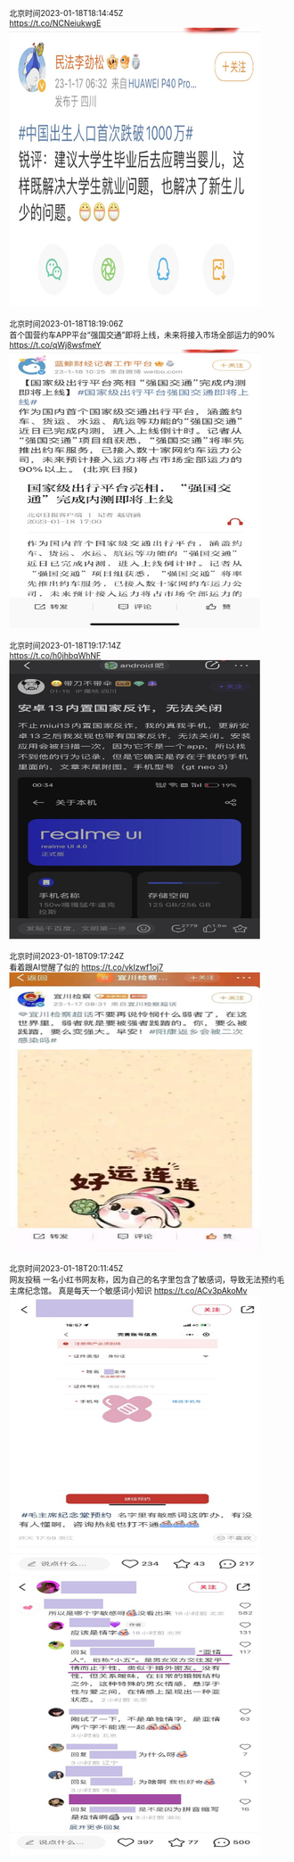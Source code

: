 北京时间2023-01-18T18:14:45Z<br>https://t.co/NCNeiukwgE<br><img src='/temp/image/2023/y-Month-1/1615653914044399619_0.jpg' width='450' height='500'><br><br>北京时间2023-01-18T18:19:06Z<br>首个国营约车APP平台“强国交通”即将上线，未来将接入市场全部运力的90% https://t.co/qWj8wsfmeY<br><img src='/temp/image/2023/y-Month-1/1615655009185632257_0.jpg' width='450' height='500'><br><br>北京时间2023-01-18T19:17:14Z<br>https://t.co/h0jhbqWhNF<br><img src='/temp/image/2023/y-Month-1/1615669639639359488_0.jpg' width='450' height='500'><br><br>北京时间2023-01-18T09:17:24Z<br>看着跟AI觉醒了似的 https://t.co/vkIzwf1oj7<br><img src='/temp/image/2023/y-Month-1/1615518687980576769_0.jpg' width='450' height='500'><br><br>北京时间2023-01-18T20:11:45Z<br>网友投稿
一名小红书网友称，因为自己的名字里包含了敏感词，导致无法预约毛主席纪念馆。
真是每天一个敏感词小知识 https://t.co/ACv3pAkoMv<br><img src='/temp/image/2023/y-Month-1/1615683359690350594_0.jpg' width='450' height='500'><img src='/temp/image/2023/y-Month-1/1615683359690350594_1.jpg' width='450' height='500'><br><br>